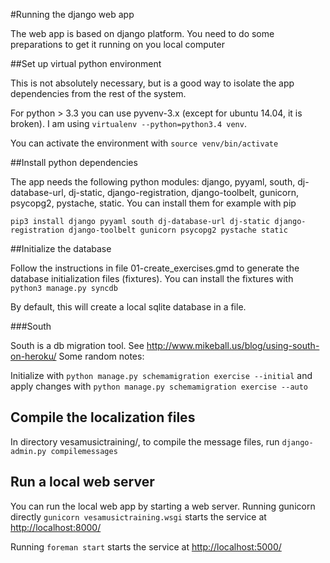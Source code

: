 #Running the django web app

The web app is based on django platform. You need to do some
preparations to get it running on you local computer

##Set up virtual python environment

This is not absolutely necessary, but is a good way to isolate the app
dependencies from the rest of the system.

For python > 3.3 you can use pyvenv-3.x (except for ubuntu 14.04, it
is broken). I am using ```virtualenv --python=python3.4 venv```.

You can activate the environment with ```source venv/bin/activate```

##Install python dependencies

The app needs the following python modules: django, pyyaml, south,
dj-database-url, dj-static, django-registration, django-toolbelt,
gunicorn, psycopg2, pystache, static. You can install them for example
with pip
```
pip3 install django pyyaml south dj-database-url dj-static django-registration django-toolbelt gunicorn psycopg2 pystache static
```

##Initialize the database

Follow the instructions in file 01-create_exercises.gmd to generate
the database initialization files (fixtures). You can install the
fixtures with
```python3 manage.py syncdb```

By default, this will create a local sqlite database in a file.

###South

South is a db migration tool. See
http://www.mikeball.us/blog/using-south-on-heroku/
Some random notes:

Initialize with
```python manage.py schemamigration exercise --initial```
and apply changes with
```python manage.py schemamigration exercise --auto```

## Compile the localization files

In directory vesamusictraining/, to compile the message files, run
```django-admin.py compilemessages```

## Run a local web server
You can run the local web app by starting a web server. Running
gunicorn directly
```gunicorn vesamusictraining.wsgi```
starts the service at [http://localhost:8000/](http://localhost:8000/)

Running ```foreman start```
starts the service at [http://localhost:5000/](http://localhost:5000/)


